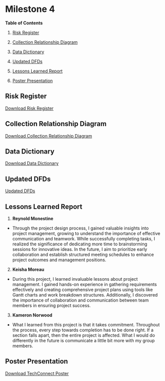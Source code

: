 
# Milestone 4

**Table of Contents**
1. [Risk Register](#risk-registers)

2. [Collection Relationship Diagram](#collection-relationship-diagram)
   
3. [Data Dictionary](#data-dictionary)
  
4. [Updated DFDs](#updated-dfds)

5. [Lessons Learned Report](#lessons-learned-report)

6. [Poster Presentation](#poster_presentation)


## Risk Register
[Download Risk Register](https://github.com/cis-famu/design-project-mmw-n/blob/main/Risk%20register.xlsx)

## Collection Relationship Diagram
[Download Collection Relationship Diagram](https://github.com/cis-famu/design-project-mmw-n/blob/main/Collection%20Relationship%20Diagram.docx)


## Data Dictionary
[Download Data Dictionary](https://github.com/cis-famu/design-project-mmw-n/blob/main/Data%20Dictionary.docx)


## Updated DFDs
[Updated DFDs](https://github.com/cis-famu/design-project-mmw-n/blob/main/mmnw_DFD.drawio.png)

## Lessons Learned Report
1. **Reynold Monestine**
 - Through the project design process, I gained valuable insights into project management, growing to understand the importance of effective communication and teamwork. While successfully completing tasks, I realized the significance of dedicating more time to brainstorming sessions for innovative ideas. In the future, I aim to prioritize early collaboration and establish structured meeting schedules to enhance project outcomes and management positions.

2. **Keisha Moreau**
 -  During this project, I learned invaluable lessons about project management. I gained hands-on experience in gathering requirements effectively and creating comprehensive project plans using tools like Gantt charts and work breakdown structures. Additionally, I discovered the importance of collaboration and communication between team members in ensuring project success.

3. **Kameron Norwood**
-   What I learned from this project is that it takes commitment. Throughout the process, every step towards completion has to be done right. If a section falls apart, then the entire project is affected. What I would do differently in the future is communicate a little bit more with my group members. 



## Poster Presentation
[Download TechConnect Poster](https://github.com/cis-famu/design-project-mmw-n/blob/main/TechConnect%20Poster.pptx)



